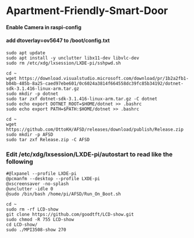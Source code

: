# Apartment-Friendly-Smart-Door

#### Enable Camera in raspi-config
#### add dtoverlay=ov5647 to /boot/config.txt

```
sudo apt update
sudo apt install -y unclutter libx11-dev libvlc-dev
sudo rm /etc/xdg/lxsession/LXDE-pi/sshpwd.sh
```
```
cd ~
wget https://download.visualstudio.microsoft.com/download/pr/1b2a2fb1-b04b-485b-8a25-caed97ebe601/0c6024a3814f664558dc39fc85b34192/dotnet-sdk-3.1.416-linux-arm.tar.gz
sudo mkdir -p dotnet
sudo tar zxf dotnet-sdk-3.1.416-linux-arm.tar.gz -C dotnet
sudo echo export DOTNET_ROOT=$HOME/dotnet >> .bashrc
sudo echo export PATH=$PATH:$HOME/dotnet >> .bashrc
```
```
cd ~
wget https://github.com/OttoKH/AFSD/releases/download/publish/Release.zip
sudo mkdir -p AFSD
sudo tar zxf Release.zip -C AFSD
```
### Edit /etc/xdg/lxsession/LXDE-pi/autostart to read like the following
```
#@lxpanel --profile LXDE-pi
@pcmanfm --desktop --profile LXDE-pi
@xscreensaver -no-splash
@unclutter -idle 0
@sudo /bin/bash /home/pi/AFSD/Run_On_Boot.sh
```
```
cd ~
sudo rm -rf LCD-show
git clone https://github.com/goodtft/LCD-show.git
sudo chmod -R 755 LCD-show
cd LCD-show/
sudo ./MPI3508-show 270
```
